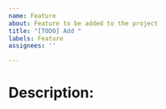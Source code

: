 ```yaml
---
name: Feature
about: Feature to be added to the project
title: "[TODO] Add "
labels: Feature
assignees: ''

---
```


# Description:

